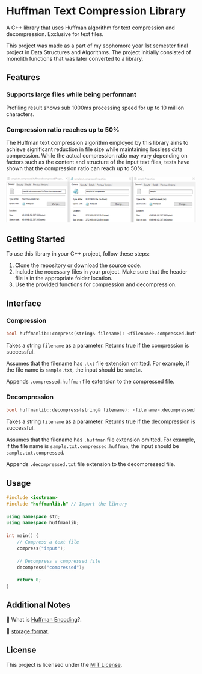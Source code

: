 # Huffman Text Compression Library

A C++ library that uses Huffman algorithm for text compression and decompression. Exclusive for text files.

This project was made as a part of my sophomore year 1st semester final project in Data Structures and Algorithms. The project initially consisted of monolith functions that was later converted to a library.

## Features

### Supports large files while being performant

Profiling result shows sub 1000ms processing speed for up to 10 million characters.

### Compression ratio reaches up to 50%

The Huffman text compression algorithm employed by this library aims to achieve significant reduction in file size while maintaining lossless data compression. While the actual compression ratio may vary depending on factors such as the content and structure of the input text files, tests have shown that the compression ratio can reach up to 50%.

![sample](sample.png)

## Getting Started

To use this library in your C++ project, follow these steps:

1. Clone the repository or download the source code.
2. Include the necessary files in your project. Make sure that the header file is in the appropriate folder location.
3. Use the provided functions for compression and decompression.

## Interface

### Compression

```cpp
bool huffmanlib::compress(string& filename): <filename>.compressed.huffman
```

Takes a string ```filename``` as a parameter. Returns true if the compression is successful. 

Assumes that the filename has ```.txt``` file extension omitted. For example, if the file name is ```sample.txt```, the input should be ```sample```. 

Appends ```.compressed.huffman``` file extension to the compressed file.


### Decompression

```cpp
bool huffmanlib::decompress(string& filename): <filename>.decompressed.txt
```

Takes a string ```filename``` as a parameter. Returns true if the decompression is successful. 

Assumes that the filename has ```.huffman``` file extension omitted. For example, if the file name is ```sample.txt.compressed.huffman```, the input should be ```sample.txt.compressed```. 

Appends ```.decompressed.txt``` file extension to the decompressed file.

## Usage

```cpp
#include <iostream>
#include "huffmanlib.h" // Import the library

using namespace std;
using namespace huffmanlib;

int main() {
    // Compress a text file
    compress("input");

    // Decompress a compressed file
    decompress("compressed");

    return 0;
}
```

## Additional Notes

📝 What is [Huffman Encoding](https://en.wikipedia.org/wiki/Huffman_coding)?.

📝 [storage format](https://stackoverflow.com/questions/759707/efficient-way-of-storing-huffman-tree?fbclid=IwAR0QrUItpdWaI34hHisM8a8z5jzmsLLJYfdOQWALTJpEvINvc8ZGByCE-lU).

## License
This project is licensed under the [MIT License](LICENSE).
